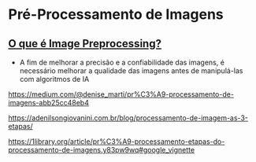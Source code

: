 # Pré-Processamento de Imagens

## [O que é Image Preprocessing?](https://glossario.maiconramos.com/glossario/o-que-e-image-preprocessing-pre-processamento-de-imagens-em-ia/)
- A fim de melhorar a precisão e a confiabilidade das imagens, é necessário melhorar a qualidade das imagens antes de manipulá-las com algoritmos de IA




https://medium.com/@denise_marti/pr%C3%A9-processamento-de-imagens-abb25cc48eb4


https://adenilsongiovanini.com.br/blog/processamento-de-imagem-as-3-etapas/



https://1library.org/article/pr%C3%A9-processamento-etapas-do-processamento-de-imagens.y83pw9wq#google_vignette
